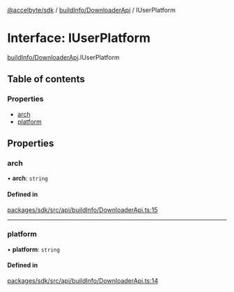 [@accelbyte/sdk](../README.md) / [buildInfo/DownloaderApi](../modules/buildInfo_DownloaderApi.md) / IUserPlatform

# Interface: IUserPlatform

[buildInfo/DownloaderApi](../modules/buildInfo_DownloaderApi.md).IUserPlatform

## Table of contents

### Properties

- [arch](buildInfo_DownloaderApi.IUserPlatform.md#arch)
- [platform](buildInfo_DownloaderApi.IUserPlatform.md#platform)

## Properties

### arch

• **arch**: `string`

#### Defined in

[packages/sdk/src/api/buildInfo/DownloaderApi.ts:15](https://github.com/AccelByte/accelbyte-web-sdk/blob/24d660a/packages/sdk/src/api/buildInfo/DownloaderApi.ts#L15)

___

### platform

• **platform**: `string`

#### Defined in

[packages/sdk/src/api/buildInfo/DownloaderApi.ts:14](https://github.com/AccelByte/accelbyte-web-sdk/blob/24d660a/packages/sdk/src/api/buildInfo/DownloaderApi.ts#L14)

